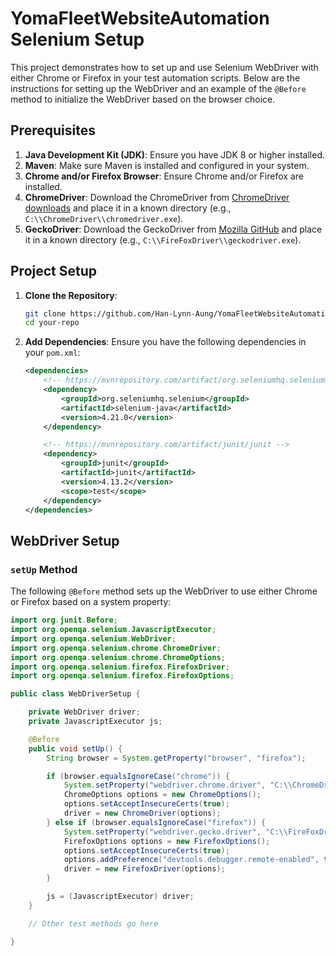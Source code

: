 # YomaFleetWebsiteAutomation Selenium Setup

This project demonstrates how to set up and use Selenium WebDriver with either Chrome or Firefox in your test automation scripts. Below are the instructions for setting up the WebDriver and an example of the `@Before` method to initialize the WebDriver based on the browser choice.

## Prerequisites

1. **Java Development Kit (JDK)**: Ensure you have JDK 8 or higher installed.
2. **Maven**: Make sure Maven is installed and configured in your system.
3. **Chrome and/or Firefox Browser**: Ensure Chrome and/or Firefox are installed.
4. **ChromeDriver**: Download the ChromeDriver from [ChromeDriver downloads](https://sites.google.com/a/chromium.org/chromedriver/downloads) and place it in a known directory (e.g., `C:\\ChromeDriver\\chromedriver.exe`).
5. **GeckoDriver**: Download the GeckoDriver from [Mozilla GitHub](https://github.com/mozilla/geckodriver/releases) and place it in a known directory (e.g., `C:\\FireFoxDriver\\geckodriver.exe`).

## Project Setup

1. **Clone the Repository**:
    ```bash
    git clone https://github.com/Han-Lynn-Aung/YomaFleetWebsiteAutomation
    cd your-repo
    ```

2. **Add Dependencies**:
    Ensure you have the following dependencies in your `pom.xml`:
    ```xml
    <dependencies>
        <!-- https://mvnrepository.com/artifact/org.seleniumhq.selenium/selenium-java -->
        <dependency>
            <groupId>org.seleniumhq.selenium</groupId>
            <artifactId>selenium-java</artifactId>
            <version>4.21.0</version>
        </dependency>

        <!-- https://mvnrepository.com/artifact/junit/junit -->
        <dependency>
            <groupId>junit</groupId>
            <artifactId>junit</artifactId>
            <version>4.13.2</version>
            <scope>test</scope>
        </dependency>
    </dependencies>
    ```

## WebDriver Setup

### `setUp` Method

The following `@Before` method sets up the WebDriver to use either Chrome or Firefox based on a system property:

```java
import org.junit.Before;
import org.openqa.selenium.JavascriptExecutor;
import org.openqa.selenium.WebDriver;
import org.openqa.selenium.chrome.ChromeDriver;
import org.openqa.selenium.chrome.ChromeOptions;
import org.openqa.selenium.firefox.FirefoxDriver;
import org.openqa.selenium.firefox.FirefoxOptions;

public class WebDriverSetup {

    private WebDriver driver;
    private JavascriptExecutor js;

    @Before
    public void setUp() {
        String browser = System.getProperty("browser", "firefox");

        if (browser.equalsIgnoreCase("chrome")) {
            System.setProperty("webdriver.chrome.driver", "C:\\ChromeDriver\\chromedriver.exe");
            ChromeOptions options = new ChromeOptions();
            options.setAcceptInsecureCerts(true);
            driver = new ChromeDriver(options);
        } else if (browser.equalsIgnoreCase("firefox")) {
            System.setProperty("webdriver.gecko.driver", "C:\\FireFoxDriver\\geckodriver.exe");
            FirefoxOptions options = new FirefoxOptions();
            options.setAcceptInsecureCerts(true);
            options.addPreference("devtools.debugger.remote-enabled", true);
            driver = new FirefoxDriver(options);
        }

        js = (JavascriptExecutor) driver;
    }

    // Other test methods go here

}
